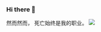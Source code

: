 ### Hi there 👋


然而然而，
死亡始终是我的职业。
![](https://cdn.jsdelivr.net/gh/xiaoyuu-ga/xiaoyuu/assets/images/background.jpeg)
